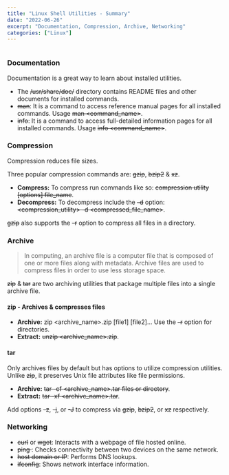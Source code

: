 ```yaml
---
title: "Linux Shell Utilities - Summary"
date: "2022-06-26"
excerpt: "Documentation, Compression, Archive, Networking"
categories: ["Linux"]
---
```


```toc

```

### Documentation

Documentation is a great way to learn about installed utilities.

- The ~~/usr/share/doc/~~ directory contains README files and other documents for installed commands.
- ~~man~~: It is a command to access reference manual pages for all installed commands. Usage ~~man <command_name>~~.
- ~~info~~: It is a command to access full-detailed information pages for all installed commands. Usage ~~info <command_name>~~.

### Compression

Compression reduces file sizes.

Three popular compression commands are: ~~gzip~~, ~~bzip2~~ & ~~xz~~.

- **Compress:** To compress run commands like so: ~~compression utility [options] file_name~~.
- **Decompress:** To decompress include the ~~-d~~ option: ~~<compression_utility> -d <compressed_file_name>~~.

~~gzip~~ also supports the ~~-r~~ option to compress all files in a directory.

### Archive

> In computing, an archive file is a computer file that is composed of one or more files along with metadata. Archive files are used to compress files in order to use less storage space.

~~zip~~ & ~~tar~~ are two archiving utilities that package multiple files into a single archive file.

#### zip - Archives & compresses files

- **Archive:** zip <archive_name>.zip [file1] [file2]... Use the ~~-r~~ option for directories.
- **Extract:** ~~unzip <archive_name>.zip~~.

#### tar

Only archives files by default but has options to utilize compression utilities. Unlike ~~zip~~, it preserves Unix file attributes like file permissions.

- **Archive:** ~~tar -cf <archive_name>.tar files or directory~~.
- **Extract:** ~~tar -xf <archive_name>.tar~~.

Add options ~~-z~~, ~~-j~~, or ~~-J~~ to compress via ~~gzip~~, ~~bzip2~~, or ~~xz~~ respectively.

### Networking

- ~~curl~~ or ~~wget~~: Interacts with a webpage of file hosted online.
- ~~ping <target domain or IP>~~: Checks connectivity between two devices on the same network.
- ~~host domain or IP~~: Performs DNS lookups.
- ~~ifconfig~~: Shows network interface information.
